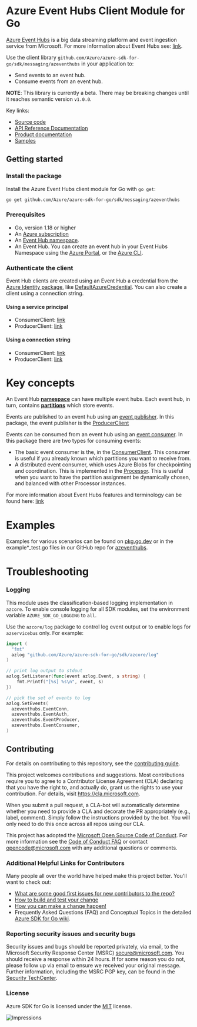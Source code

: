 # Azure Event Hubs Client Module for Go

[Azure Event Hubs](https://azure.microsoft.com/services/event-hubs/) is a big data streaming platform and event ingestion service from Microsoft. For more information about Event Hubs see: [link](https://docs.microsoft.com/azure/event-hubs/event-hubs-about).

Use the client library `github.com/Azure/azure-sdk-for-go/sdk/messaging/azeventhubs` in your application to:

- Send events to an event hub.
- Consume events from an event hub.

**NOTE**: This library is currently a beta. There may be breaking changes until it reaches semantic version `v1.0.0`.

Key links:
- [Source code][source]
- [API Reference Documentation][godoc]
- [Product documentation](https://azure.microsoft.com/services/event-hubs/)
- [Samples][godoc_examples]

## Getting started

### Install the package

Install the Azure Event Hubs client module for Go with `go get`:

```bash
go get github.com/Azure/azure-sdk-for-go/sdk/messaging/azeventhubs
```

### Prerequisites

- Go, version 1.18 or higher
- An [Azure subscription](https://azure.microsoft.com/free/)
- An [Event Hub namespace](https://docs.microsoft.com/azure/event-hubs/).
- An Event Hub. You can create an event hub in your Event Hubs Namespace using the [Azure Portal](https://docs.microsoft.com/azure/event-hubs/event-hubs-create), or the [Azure CLI](https://docs.microsoft.com/azure/event-hubs/event-hubs-quickstart-cli).

### Authenticate the client

Event Hub clients are created using an Event Hub a credential from the [Azure Identity package][azure_identity_pkg], like [DefaultAzureCredential][default_azure_credential].
You can also create a client using a connection string.

#### Using a service principal
 - ConsumerClient: [link](https://pkg.go.dev/github.com/Azure/azure-sdk-for-go/sdk/messaging/azeventhubs#example-NewConsumerClient)
 - ProducerClient: [link](https://pkg.go.dev/github.com/Azure/azure-sdk-for-go/sdk/messaging/azeventhubs#example-NewProducerClient)

#### Using a connection string
 - ConsumerClient: [link](https://pkg.go.dev/github.com/Azure/azure-sdk-for-go/sdk/messaging/azeventhubs#example-NewConsumerClientFromConnectionString)
 - ProducerClient: [link](https://pkg.go.dev/github.com/Azure/azure-sdk-for-go/sdk/messaging/azeventhubs#example-NewProducerClientFromConnectionString)

# Key concepts

An Event Hub [**namespace**](https://docs.microsoft.com/azure/event-hubs/event-hubs-features#namespace) can have multiple event hubs. Each event hub, in turn, contains [**partitions**](https://docs.microsoft.com/azure/event-hubs/event-hubs-features#partitions) which store events.

Events are published to an event hub using an [event publisher](https://docs.microsoft.com/azure/event-hubs/event-hubs-features#event-publishers). In this package, the event publisher is the [ProducerClient](https://pkg.go.dev/github.com/Azure/azure-sdk-for-go/sdk/messaging/azeventhubs#ProducerClient)

Events can be consumed from an event hub using an [event consumer](https://docs.microsoft.com/azure/event-hubs/event-hubs-features#event-consumers). In this package there are two types for consuming events: 
- The basic event consumer is the, in the [ConsumerClient](https://pkg.go.dev/github.com/Azure/azure-sdk-for-go/sdk/messaging/azeventhubs#ConsumerClient). This consumer is useful if you already known which partitions you want to receive from.
- A distributed event consumer, which uses Azure Blobs for checkpointing and coordination. This is implemented in the [Processor](https://pkg.go.dev/github.com/Azure/azure-sdk-for-go/sdk/messaging/azeventhubs#Processor). This is useful when you want to have the partition assignment be dynamically chosen, and balanced with other Processor instances.

For more information about Event Hubs features and terminology can be found here: [link](https://docs.microsoft.com/azure/event-hubs/event-hubs-features)

# Examples

Examples for various scenarios can be found on [pkg.go.dev](https://pkg.go.dev/github.com/Azure/azure-sdk-for-go/sdk/messaging/azeventhubs#pkg-examples) or in the example*_test.go files in our GitHub repo for [azeventhubs](https://github.com/Azure/azure-sdk-for-go/blob/main/sdk/messaging/azeventhubs).

# Troubleshooting

### Logging

This module uses the classification-based logging implementation in `azcore`. To enable console logging for all SDK modules, set the environment variable `AZURE_SDK_GO_LOGGING` to `all`. 

Use the `azcore/log` package to control log event output or to enable logs for `azservicebus` only. For example:

```go
import (
  "fmt"
  azlog "github.com/Azure/azure-sdk-for-go/sdk/azcore/log"
)

// print log output to stdout
azlog.SetListener(func(event azlog.Event, s string) {
    fmt.Printf("[%s] %s\n", event, s)
})

// pick the set of events to log
azlog.SetEvents(
  azeventhubs.EventConn,
  azeventhubs.EventAuth,
  azeventhubs.EventProducer,
  azeventhubs.EventConsumer,
)
```

## Contributing
For details on contributing to this repository, see the [contributing guide][azure_sdk_for_go_contributing].

This project welcomes contributions and suggestions.  Most contributions require you to agree to a
Contributor License Agreement (CLA) declaring that you have the right to, and actually do, grant us
the rights to use your contribution. For details, visit https://cla.microsoft.com.

When you submit a pull request, a CLA-bot will automatically determine whether you need to provide
a CLA and decorate the PR appropriately (e.g., label, comment). Simply follow the instructions
provided by the bot. You will only need to do this once across all repos using our CLA.

This project has adopted the [Microsoft Open Source Code of Conduct](https://opensource.microsoft.com/codeofconduct/).
For more information see the [Code of Conduct FAQ](https://opensource.microsoft.com/codeofconduct/faq/) or
contact [opencode@microsoft.com](mailto:opencode@microsoft.com) with any additional questions or comments.

### Additional Helpful Links for Contributors  
Many people all over the world have helped make this project better.  You'll want to check out:

* [What are some good first issues for new contributors to the repo?](https://github.com/azure/azure-sdk-for-go/issues?q=is%3Aopen+is%3Aissue+label%3A%22up+for+grabs%22)
* [How to build and test your change][azure_sdk_for_go_contributing_developer_guide]
* [How you can make a change happen!][azure_sdk_for_go_contributing_pull_requests]
* Frequently Asked Questions (FAQ) and Conceptual Topics in the detailed [Azure SDK for Go wiki](https://github.com/azure/azure-sdk-for-go/wiki).

<!-- ### Community-->
### Reporting security issues and security bugs

Security issues and bugs should be reported privately, via email, to the Microsoft Security Response Center (MSRC) <secure@microsoft.com>. You should receive a response within 24 hours. If for some reason you do not, please follow up via email to ensure we received your original message. Further information, including the MSRC PGP key, can be found in the [Security TechCenter](https://www.microsoft.com/msrc/faqs-report-an-issue).

### License

Azure SDK for Go is licensed under the [MIT](https://github.com/Azure/azure-sdk-for-go/blob/main/sdk/messaging/azeventhubs/LICENSE.txt) license.

<!-- LINKS -->
[azure_sdk_for_go_contributing]: https://github.com/Azure/azure-sdk-for-go/blob/main/CONTRIBUTING.md
[azure_sdk_for_go_contributing_developer_guide]: https://github.com/Azure/azure-sdk-for-go/blob/main/CONTRIBUTING.md#developer-guide
[azure_sdk_for_go_contributing_pull_requests]: https://github.com/Azure/azure-sdk-for-go/blob/main/CONTRIBUTING.md#pull-requests

[azure_identity_pkg]: https://pkg.go.dev/github.com/Azure/azure-sdk-for-go/sdk/azidentity
[default_azure_credential]: https://pkg.go.dev/github.com/Azure/azure-sdk-for-go/sdk/azidentity#NewDefaultAzureCredential
[source]: https://github.com/Azure/azure-sdk-for-go/tree/main/sdk/messaging/azeventhubs
[godoc]: https://pkg.go.dev/github.com/Azure/azure-sdk-for-go/sdk/messaging/azeventhubs
[godoc_examples]: https://pkg.go.dev/github.com/Azure/azure-sdk-for-go/sdk/messaging/azeventhubs#pkg-examples

![Impressions](https://azure-sdk-impressions.azurewebsites.net/api/impressions/azure-sdk-for-go%2Fsdk%2Fmessaging%2Fazeventhubs%2FREADME.png)